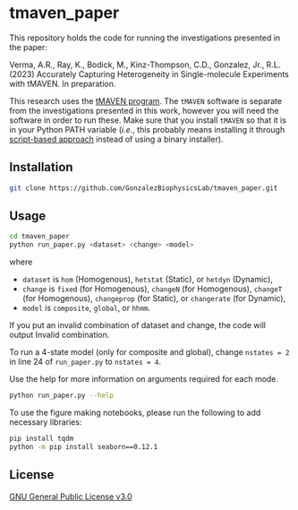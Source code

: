 # tmaven_paper

This repository holds the code for running the investigations presented in the paper:

Verma, A.R., Ray, K., Bodick, M., Kinz-Thompson, C.D., Gonzalez, Jr., R.L. (2023) Accurately Capturing Heterogeneity in Single-molecule Experiments with tMAVEN. In preparation.

This research uses the [tMAVEN program](https://github.com/GonzalezBiophysicsLab/tmaven). The `tMAVEN` software is separate from the investigations presented in this work, however you will need the software in order to run these. Make sure that you install `tMAVEN` so that it is in your Python PATH variable (_i.e._, this probably means installing it through [script-based approach](https://gonzalezbiophysicslab.github.io/tmaven/install.html) instead of using a binary installer).


## Installation

```bash
git clone https://github.com/GonzalezBiophysicsLab/tmaven_paper.git
```

## Usage

```bash
cd tmaven_paper
python run_paper.py <dataset> <change> <model>
```

where
- `dataset` is `hom` (Homogenous), `hetstat` (Static), or `hetdyn` (Dynamic),
- `change` is `fixed` (for Homogenous), `changeN` (for Homogenous), `changeT` (for Homogenous), `changeprop` (for Static), or `changerate` (for Dynamic),
- `model` is `composite`, `global`, or `hhmm`.

If you put an invalid combination of dataset and change, the code will output Invalid combination.

To run a 4-state model (only for composite and global), change `nstates = 2` in line 24 of `run_paper.py` to `nstates = 4`.

Use the help for more information on arguments required for each mode.
```bash
python run_paper.py --help
```
To use the figure making notebooks, please run the following to add necessary libraries:
```bash
pip install tqdm
python -m pip install seaborn==0.12.1
```


## License
[GNU General Public License v3.0](https://choosealicense.com/licenses/gpl-3.0/)
 
